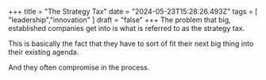 +++ 
  title = "The Strategy Tax"
  date = "2024-05-23T15:28:26.493Z"
  tags = [ "leadership","innovation" ]
  draft = "false"
+++
The problem that big, established companies get into is what is referred to as the strategy tax.

This is basically the fact that they have to sort of fit their next big thing into their existing agenda.

And they often compromise in the process.
  

